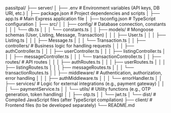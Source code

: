 passitpal/
├── server/
│   ├── .env                 # Environment variables (API keys, DB URI, etc.)
│   ├── package.json         # Project dependencies and scripts
│   ├── app.ts               # Main Express application file
│   ├── tsconfig.json        # TypeScript configuration
│   ├── src/
│   │   ├── config/          # Database connection, constants
│   │   │   └── db.ts
│   │   │   └── constants.ts
│   │   ├── models/          # Mongoose schemas (User, Listing, Message, Transaction)
│   │   │   ├── User.ts
│   │   │   ├── Listing.ts
│   │   │   ├── Message.ts
│   │   │   └── Transaction.ts
│   │   ├── controllers/     # Business logic for handling requests
│   │   │   ├── authController.ts
│   │   │   ├── userController.ts
│   │   │   ├── listingController.ts
│   │   │   ├── messageController.ts
│   │   │   └── transactionController.ts
│   │   ├── routes/          # API routes
│   │   │   ├── authRoutes.ts
│   │   │   ├── userRoutes.ts
│   │   │   ├── listingRoutes.ts
│   │   │   ├── messageRoutes.ts
│   │   │   └── transactionRoutes.ts
│   │   ├── middleware/      # Authentication, authorization, error handling
│   │   │   ├── authMiddleware.ts
│   │   │   └── errorHandler.ts
│   │   ├── services/        # Logic for external integrations (e.g., payment gateway)
│   │   │   └── paymentService.ts
│   │   └── utils/           # Utility functions (e.g., OTP generation, token handling)
│   │       ├── otp.ts
│   │       └── jwt.ts
│   └── dist/                # Compiled JavaScript files (after TypeScript compilation)
├── client/                  # Frontend files (to be developed separately)
└── README.md